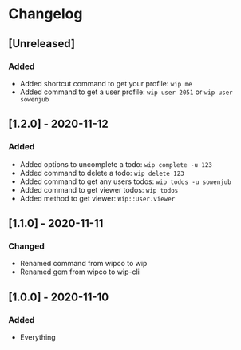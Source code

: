 # Changelog

## [Unreleased]

### Added

- Added shortcut command to get your profile: `wip me`
- Added command to get a user profile: `wip user 2051` or `wip user sowenjub`

## [1.2.0] - 2020-11-12

### Added

- Added options to uncomplete a todo: `wip complete -u 123 `
- Added command to delete a todo: `wip delete 123`
- Added command to get any users todos: `wip todos -u sowenjub`
- Added command to get viewer todos: `wip todos`
- Added method to get viewer: `Wip::User.viewer`

## [1.1.0] - 2020-11-11

### Changed

- Renamed command from wipco to wip
- Renamed gem from wipco to wip-cli

## [1.0.0] - 2020-11-10

### Added

- Everything
